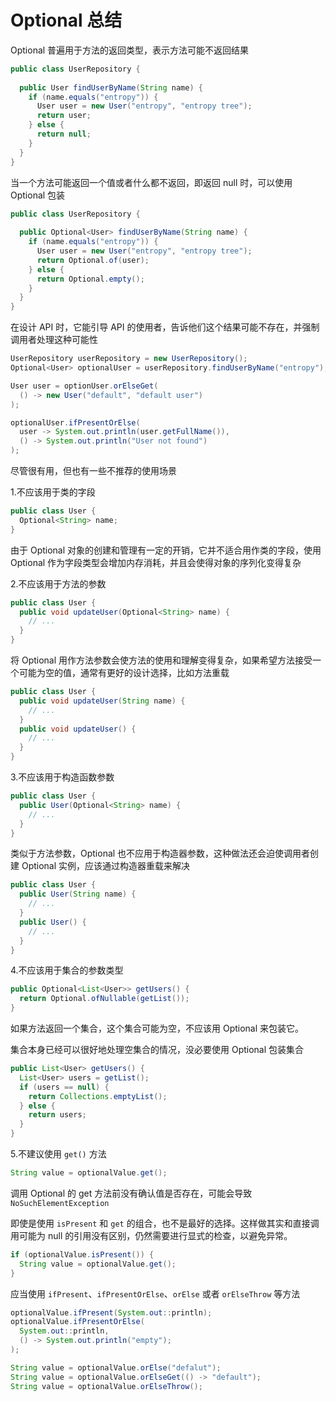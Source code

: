 # Optional 总结

Optional 普遍用于方法的返回类型，表示方法可能不返回结果

```java
public class UserRepository {
  
  public User findUserByName(String name) {
    if (name.equals("entropy")) {
      User user = new User("entropy", "entropy tree");
      return user;
    } else {
      return null;
    }
  }
}
```

当一个方法可能返回一个值或者什么都不返回，即返回 null 时，可以使用 Optional 包装

```java
public class UserRepository {
  
  public Optional<User> findUserByName(String name) {
    if (name.equals("entropy")) {
      User user = new User("entropy", "entropy tree");
      return Optional.of(user);
    } else {
      return Optional.empty();
    }
  }
}
```



在设计 API 时，它能引导 API 的使用者，告诉他们这个结果可能不存在，并强制调用者处理这种可能性

```java
UserRepository userRepository = new UserRepository();
Optional<User> optionalUser = userRepository.findUserByName("entropy");
```

```java
User user = optionUser.orElseGet(
  () -> new User("default", "default user")
);
```

```java
optionalUser.ifPresentOrElse(
  user -> System.out.println(user.getFullName()),
  () -> System.out.println("User not found")
);
```



尽管很有用，但也有一些不推荐的使用场景

1.不应该用于类的字段

```java
public class User {
  Optional<String> name;
}
```

由于 Optional 对象的创建和管理有一定的开销，它并不适合用作类的字段，使用 Optional 作为字段类型会增加内存消耗，并且会使得对象的序列化变得复杂



2.不应该用于方法的参数

```java
public class User {
  public void updateUser(Optional<String> name) {
    // ...
  }
}
```

将 Optional 用作方法参数会使方法的使用和理解变得复杂，如果希望方法接受一个可能为空的值，通常有更好的设计选择，比如方法重载

```java
public class User {
  public void updateUser(String name) {
    // ...
  }
  public void updateUser() {
    // ...
  }
}
```



3.不应该用于构造函数参数

```java
public class User {
  public User(Optional<String> name) {
    // ...
  }
}
```

类似于方法参数，Optional 也不应用于构造器参数，这种做法还会迫使调用者创建 Optional 实例，应该通过构造器重载来解决

```java
public class User {
  public User(String name) {
    // ...
  }
  public User() {
    // ...
  }
}
```



4.不应该用于集合的参数类型

```java
public Optional<List<User>> getUsers() {
  return Optional.ofNullable(getList());
}
```

如果方法返回一个集合，这个集合可能为空，不应该用 Optional 来包装它。

集合本身已经可以很好地处理空集合的情况，没必要使用 Optional 包装集合

```java
public List<User> getUsers() {
  List<User> users = getList();
  if (users == null) {
    return Collections.emptyList();
  } else {
    return users;
  }
}
```



5.不建议使用 `get()` 方法

```java
String value = optionalValue.get();
```

调用 Optional 的 get 方法前没有确认值是否存在，可能会导致 `NoSuchElementException`

即使是使用 `isPresent` 和 `get` 的组合，也不是最好的选择。这样做其实和直接调用可能为 null 的引用没有区别，仍然需要进行显式的检查，以避免异常。

```java
if (optionalValue.isPresent()) {
  String value = optionalValue.get();
}
```

应当使用 `ifPresent`、`ifPresentOrElse`、`orElse` 或者 `orElseThrow` 等方法

```java
optionalValue.ifPresent(System.out::println);
optionalValue.ifPresentOrElse(
  System.out::println,
  () -> System.out.println("empty");
);
```

```java
String value = optionalValue.orElse("defalut");
String value = optionalValue.orElseGet(() -> "default");
String value = optionalValue.orElseThrow();
```



